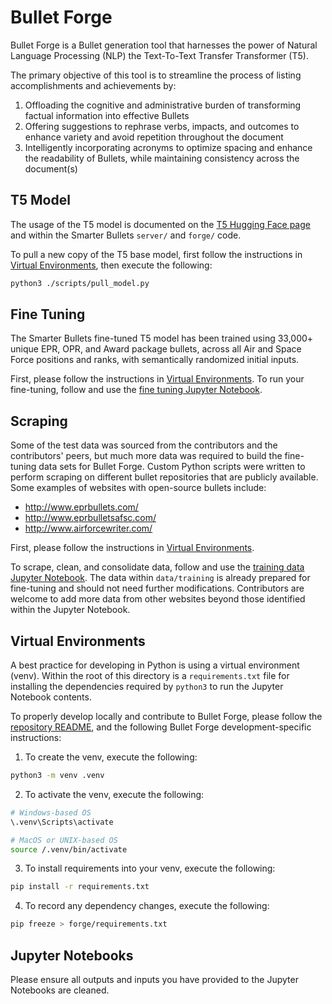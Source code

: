 # Bullet Forge

Bullet Forge is a Bullet generation tool that harnesses the power of Natural Language Processing (NLP) the Text-To-Text Transfer Transformer (T5).

The primary objective of this tool is to streamline the process of listing accomplishments and achievements by:

1. Offloading the cognitive and administrative burden of transforming factual information into effective Bullets
2. Offering suggestions to rephrase verbs, impacts, and outcomes to enhance variety and avoid repetition throughout the document
3. Intelligently incorporating acronyms to optimize spacing and enhance the readability of Bullets, while maintaining consistency across the document(s)

## T5 Model

The usage of the T5 model is documented on the [T5 Hugging Face page](https://huggingface.co/docs/transformers/model_doc/t5) and within the Smarter Bullets `server/` and `forge/` code.

To pull a new copy of the T5 base model, first follow the instructions in [Virtual Environments](#virtual-environments), then execute the following:

```bash
python3 ./scripts/pull_model.py
```

## Fine Tuning

The Smarter Bullets fine-tuned T5 model has been trained using 33,000+ unique EPR, OPR, and Award package bullets, across all Air and Space Force positions and ranks, with semantically randomized initial inputs.

First, please follow the instructions in [Virtual Environments](#virtual-environments). To run your fine-tuning, follow and use the [fine tuning Jupyter Notebook](./notebooks/fine_tune.ipynb).

## Scraping

Some of the test data was sourced from the contributors and the contributors' peers, but much more data was required to build the fine-tuning data sets for Bullet Forge. Custom Python scripts were written to perform scraping on different bullet repositories that are publicly available. Some examples of websites with open-source bullets include:

-   http://www.eprbullets.com/
-   http://www.eprbulletsafsc.com/
-   http://www.airforcewriter.com/

First, please follow the instructions in [Virtual Environments](#virtual-environments).

To scrape, clean, and consolidate data, follow and use the [training data Jupyter Notebook](./notebooks/training_data.ipynb). The data within `data/training` is already prepared for fine-tuning and should not need further modifications. Contributors are welcome to add more data from other websites beyond those identified within the Jupyter Notebook.

## Virtual Environments

A best practice for developing in Python is using a virtual environment (venv). Within the root of this directory is a `requirements.txt` file for installing the dependencies required by `python3` to run the Jupyter Notebook contents.

To properly develop locally and contribute to Bullet Forge, please follow the [repository README](../README.md), and the following Bullet Forge development-specific instructions:

1. To create the venv, execute the following:

```bash
python3 -m venv .venv
```

2. To activate the venv, execute the following:

```bash
# Windows-based OS
\.venv\Scripts\activate
```

```bash
# MacOS or UNIX-based OS
source /.venv/bin/activate
```

3. To install requirements into your venv, execute the following:

```bash
pip install -r requirements.txt
```

4. To record any dependency changes, execute the following:

```bash
pip freeze > forge/requirements.txt
```

## Jupyter Notebooks

Please ensure all outputs and inputs you have provided to the Jupyter Notebooks are cleaned.

